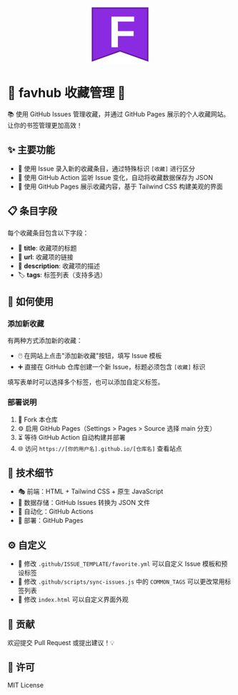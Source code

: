 <p align="center">
  <img src="logo.svg" alt="favhub logo" width="128" height="128">
</p>

# 🌟 favhub 收藏管理 🌟

📚 使用 GitHub Issues 管理收藏，并通过 GitHub Pages 展示的个人收藏网站。让你的书签管理更加高效！

## ✨ 主要功能

- 📝 使用 Issue 录入新的收藏条目，通过特殊标识 `[收藏]` 进行区分
- 🤖 使用 GitHub Action 监听 Issue 变化，自动将收藏数据保存为 JSON
- 🎨 使用 GitHub Pages 展示收藏内容，基于 Tailwind CSS 构建美观的界面

## 📋 条目字段

每个收藏条目包含以下字段：
- 📌 **title**: 收藏项的标题
- 🔗 **url**: 收藏项的链接
- 📄 **description**: 收藏项的描述
- 🏷️ **tags**: 标签列表（支持多选）

## 🚀 如何使用

###  添加新收藏

有两种方式添加新的收藏：

- 🖱️ 在网站上点击"添加新收藏"按钮，填写 Issue 模板
- ➕ 直接在 GitHub 仓库创建一个新 Issue，标题必须包含 `[收藏]` 标识

填写表单时可以选择多个标签，也可以添加自定义标签。


###  部署说明

1. 🍴 Fork 本仓库
2. ⚙️ 启用 GitHub Pages（Settings > Pages > Source 选择 main 分支）
3. ⏳ 等待 GitHub Action 自动构建并部署
4. 🌐 访问 `https://[你的用户名].github.io/[仓库名]` 查看站点

## 🔧 技术细节

- 🎭 前端：HTML + Tailwind CSS + 原生 JavaScript
- 💾 数据存储：GitHub Issues 转换为 JSON 文件
- 🤖 自动化：GitHub Actions
- 🚀 部署：GitHub Pages

## ⚙️ 自定义

- 📝 修改 `.github/ISSUE_TEMPLATE/favorite.yml` 可以自定义 Issue 模板和预设标签
- 🔧 修改 `.github/scripts/sync-issues.js` 中的 `COMMON_TAGS` 可以更改常用标签列表
- 🎨 修改 `index.html` 可以自定义界面外观

## 👥 贡献

欢迎提交 Pull Request 或提出建议！💡

## 📜 许可

MIT License